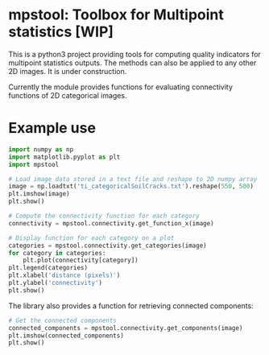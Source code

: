 # mpstool: Toolbox for Multipoint statistics [WIP]

This is a python3 project providing tools for computing quality indicators for multipoint statistics outputs.
The methods can also be applied to any other 2D images.
It is under construction.

Currently the module provides functions for evaluating connectivity functions of 2D categorical images.

# Example use
```python
import numpy as np
import matplotlib.pyplot as plt
import mpstool

# Load image data stored in a text file and reshape to 2D numpy array
image = np.loadtxt('ti_categoricalSoilCracks.txt').reshape(550, 500)
plt.imshow(image)
plt.show()

# Compute the connectivity function for each category
connectivity = mpstool.connectivity.get_function_x(image)

# Display function for each category on a plot
categories = mpstool.connectivity.get_categories(image)
for category in categories:
    plt.plot(connectivity[category])
plt.legend(categories)
plt.xlabel('distance (pixels)')
plt.ylabel('connectivity')
plt.show()
```

The library also provides a function for retrieving connected components:
```python
# Get the connected components
connected_components = mpstool.connectivity.get_components(image)
plt.imshow(connected_components)
plt.show()
```
